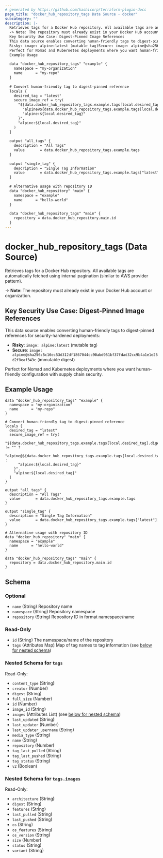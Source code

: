```yaml
---
# generated by https://github.com/hashicorp/terraform-plugin-docs
page_title: "docker_hub_repository_tags Data Source - docker"
subcategory: ""
description: |-
  Retrieves tags for a Docker Hub repository. All available tags are automatically fetched using internal pagination (similar to AWS provider pattern).
  -> Note: The repository must already exist in your Docker Hub account or organization.
  Key Security Use Case: Digest-Pinned Image References
  This data source enables converting human-friendly tags to digest-pinned references for security-hardened deployments:
  Risky: image: alpine:latest (mutable tag)Secure: image: alpine@sha256:5c16ec53d312df1867044cc90abd951bf37fdad32cc9b4a1e1e25d2f8eaf343c (immutable digest)
  Perfect for Nomad and Kubernetes deployments where you want human-friendly configuration with supply chain security.
  Example Usage
  
  data "docker_hub_repository_tags" "example" {
    namespace = "my-organization"
    name      = "my-repo"
  }
  
  # Convert human-friendly tag to digest-pinned reference
  locals {
    desired_tag = "latest"
    secure_image_ref = try(
      "${data.docker_hub_repository_tags.example.tags[local.desired_tag].digest != "" ?
        "alpine@${data.docker_hub_repository_tags.example.tags[local.desired_tag].digest}" :
        "alpine:${local.desired_tag}"
      }",
      "alpine:${local.desired_tag}"
    )
  }
  
  output "all_tags" {
    description = "All Tags"
    value       = data.docker_hub_repository_tags.example.tags
  }
  
  output "single_tag" {
    description = "Single Tag Information"
    value       = data.docker_hub_repository_tags.example.tags["latest"]
  }
  
  # Alternative usage with repository ID
  data "docker_hub_repository" "main" {
    namespace = "example"
    name      = "hello-world"
  }
  
  data "docker_hub_repository_tags" "main" {
    repository = data.docker_hub_repository.main.id
  }
---
```


# docker_hub_repository_tags (Data Source)

Retrieves tags for a Docker Hub repository. All available tags are automatically fetched using internal pagination (similar to AWS provider pattern).

-> **Note**: The repository must already exist in your Docker Hub account or organization.

## Key Security Use Case: Digest-Pinned Image References

This data source enables converting human-friendly tags to digest-pinned references for security-hardened deployments:

- **Risky**: `image: alpine:latest` (mutable tag)
- **Secure**: `image: alpine@sha256:5c16ec53d312df1867044cc90abd951bf37fdad32cc9b4a1e1e25d2f8eaf343c` (immutable digest)

Perfect for Nomad and Kubernetes deployments where you want human-friendly configuration with supply chain security.

## Example Usage

```hcl
data "docker_hub_repository_tags" "example" {
  namespace = "my-organization"
  name      = "my-repo"
}

# Convert human-friendly tag to digest-pinned reference
locals {
  desired_tag = "latest"
  secure_image_ref = try(
    "${data.docker_hub_repository_tags.example.tags[local.desired_tag].digest != "" ?
      "alpine@${data.docker_hub_repository_tags.example.tags[local.desired_tag].digest}" :
      "alpine:${local.desired_tag}"
    }",
    "alpine:${local.desired_tag}"
  )
}

output "all_tags" {
  description = "All Tags"
  value       = data.docker_hub_repository_tags.example.tags
}

output "single_tag" {
  description = "Single Tag Information"
  value       = data.docker_hub_repository_tags.example.tags["latest"]
}

# Alternative usage with repository ID
data "docker_hub_repository" "main" {
  namespace = "example"
  name      = "hello-world"
}

data "docker_hub_repository_tags" "main" {
  repository = data.docker_hub_repository.main.id
}
```



<!-- schema generated by tfplugindocs -->
## Schema

### Optional

- `name` (String) Repository name
- `namespace` (String) Repository namespace
- `repository` (String) Repository ID in format namespace/name

### Read-Only

- `id` (String) The namespace/name of the repository
- `tags` (Attributes Map) Map of tag names to tag information (see [below for nested schema](#nestedatt--tags))

<a id="nestedatt--tags"></a>
### Nested Schema for `tags`

Read-Only:

- `content_type` (String)
- `creator` (Number)
- `digest` (String)
- `full_size` (Number)
- `id` (Number)
- `image_id` (String)
- `images` (Attributes List) (see [below for nested schema](#nestedatt--tags--images))
- `last_updated` (String)
- `last_updater` (Number)
- `last_updater_username` (String)
- `media_type` (String)
- `name` (String)
- `repository` (Number)
- `tag_last_pulled` (String)
- `tag_last_pushed` (String)
- `tag_status` (String)
- `v2` (Boolean)

<a id="nestedatt--tags--images"></a>
### Nested Schema for `tags.images`

Read-Only:

- `architecture` (String)
- `digest` (String)
- `features` (String)
- `last_pulled` (String)
- `last_pushed` (String)
- `os` (String)
- `os_features` (String)
- `os_version` (String)
- `size` (Number)
- `status` (String)
- `variant` (String)
